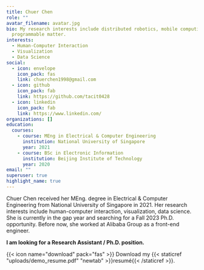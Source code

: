 ```yaml
---
title: Chuer Chen
role: ""
avatar_filename: avatar.jpg
bio: My research interests include distributed robotics, mobile computing and
  programmable matter.
interests:
  - Human-Computer Interaction
  - Visualization
  - Data Science
social:
  - icon: envelope
    icon_pack: fas
    link: chuerchen1998@gmail.com
  - icon: github
    icon_pack: fab
    link: https://github.com/tacit0428
  - icon: linkedin
    icon_pack: fab
    link: https://www.linkedin.com/
organizations: []
education:
  courses:
    - course: MEng in Electrical & Computer Engineering
      institution: National University of Singapore
      year: 2021
    - course: BSc in Electronic Information
      institution: Beijing Institute of Technology
      year: 2020
email: ""
superuser: true
highlight_name: true
---
```

Chuer Chen received her MEng. degree in Electrical & Computer Engineering from National University of Singapore in 2021. Her research interests include human-computer interaction, visualization, data science.  She is currently in the gap year and searching for a Fall 2023 Ph.D.  opportunity. Before now, she worked at Alibaba Group as a front-end engineer.

**I am looking for a Research Assistant / Ph.D. position.**

{{< icon name="download" pack="fas" >}} Download my {{< staticref "uploads/demo_resume.pdf" "newtab" >}}resumé{{< /staticref >}}.